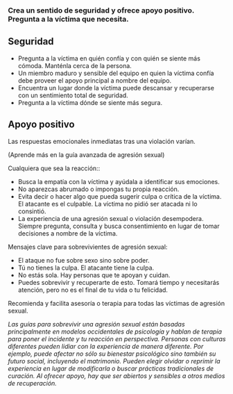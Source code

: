 [Title]: # (Apoyo psicológico)
[Order]: # (2)

### Crea un sentido de seguridad y ofrece apoyo positivo. Pregunta a la víctima que necesita.

## Seguridad

*	Pregunta a la víctima en quién confía y con quién se siente más cómoda. Manténla cerca de la persona. 
*	Un miembro maduro y sensible del equipo en quien la víctima confía debe proveer el apoyo principal a nombre del equipo. 
*	Encuentra un lugar donde la víctima puede descansar y recuperarse con un sentimiento total de seguridad. 
*	Pregunta a la víctima dónde se siente más segura.

## Apoyo positivo

Las respuestas emocionales inmediatas tras una violación varían. 

(Aprende más en la guía avanzada de agresión sexual)

Cualquiera que sea la reacción::

*	Busca la empatía con la víctima y ayúdala a identificar sus emociones.
*	No aparezcas abrumado o impongas tu propia reacción.
*	Evita decir o hacer algo que pueda sugerir culpa o crítica de la víctima. El atacante es el culpable. La víctima no pidió ser atacada ni lo consintió.
*	La experiencia de una agresión sexual o violación desempodera. Siempre pregunta, consulta y busca consentimiento en lugar de tomar decisiones a nombre de la víctima.

Mensajes clave para sobrevivientes de agresión sexual:
*	El ataque no fue sobre sexo sino sobre poder. 
*  Tú no tienes la culpa. El atacante tiene la culpa. 
*  No estás sola. Hay personas que te apoyan y cuidan. 
*  Puedes sobrevivir y recuperarte de esto. Tomará tiempo y necesitarás atención, pero no es el final de tu vida o tu felicidad. 

Recomienda y facilita asesoría o terapia para todas las víctimas de agresión sexual. 

*Las guías para sobrevivir una agresión sexual están basadas principalmente en modelos occidentales de psicología y hablan de terapia para poner el incidente y tu reacción en perspectiva. Personas con culturas diferentes pueden lidiar con la experiencia de manera diferente. Por ejemplo, puede afectar no sólo su bienestar psicológico sino también su futuro social, incluyendo el matrimonio. Pueden elegir olvidar o reprimir la experiencia en lugar de modificarla o buscar prácticas tradicionales de curación. Al ofrecer apoyo, hay que ser abiertos y sensibles a otros medios de recuperación.*
